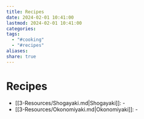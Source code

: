 ```yaml
---
title: Recipes
date: 2024-02-01 10:41:00
lastmod: 2024-02-01 10:41:00
categories: 
tags:
  - "#cooking"
  - "#recipes"
aliases: 
share: true
---
```


# Recipes

- [[3-Resources/Shogayaki.md|Shogayaki]]: \-
- [[3-Resources/Okonomiyaki.md|Okonomiyaki]]: \-
